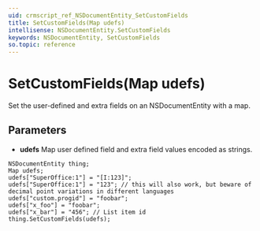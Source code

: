 ```yaml
---
uid: crmscript_ref_NSDocumentEntity_SetCustomFields
title: SetCustomFields(Map udefs)
intellisense: NSDocumentEntity.SetCustomFields
keywords: NSDocumentEntity, SetCustomFields
so.topic: reference
---
```


# SetCustomFields(Map udefs)

Set the user-defined and extra fields on an NSDocumentEntity with a map.

## Parameters

* **udefs** Map user defined field and extra field values encoded as strings.

```crmscript
NSDocumentEntity thing;
Map udefs;
udefs["SuperOffice:1"] = "[I:123]";
udefs["SuperOffice:1"] = "123"; // this will also work, but beware of decimal point variations in different languages
udefs["custom.progid"] = "foobar";
udefs["x_foo"] = "foobar";
udefs["x_bar"] = "456"; // List item id
thing.SetCustomFields(udefs);
```

